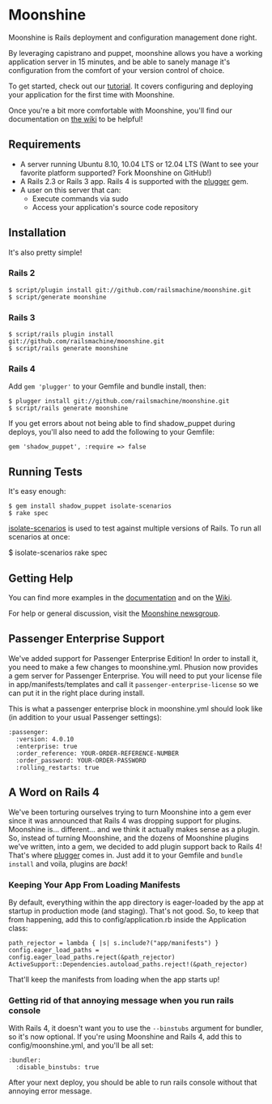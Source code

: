 # Moonshine

Moonshine is Rails deployment and configuration management done right.

By leveraging capistrano and puppet, moonshine allows you have a working application server in 15 minutes, and be able to sanely manage it's configuration from the comfort of your version control of choice.

To get started, check out our [tutorial](https://github.com/railsmachine/moonshine/wiki/Tutorial). It covers configuring and deploying your application for the first time with Moonshine.

Once you're a bit more comfortable with Moonshine, you'll find our documentation on [the wiki](https://github.com/railsmachine/moonshine/wiki) to be helpful!

## Requirements

* A server running Ubuntu 8.10, 10.04 LTS or 12.04 LTS (Want to see your favorite platform supported?  Fork Moonshine on GitHub!)
* A Rails 2.3 or Rails 3 app. Rails 4 is supported with the [plugger](http://github.com/railsmachine/plugger) gem.
* A user on this server that can:
  * Execute commands via sudo
  * Access your application's source code repository

## Installation

It's also pretty simple!

### Rails 2

    $ script/plugin install git://github.com/railsmachine/moonshine.git
    $ script/generate moonshine
  
### Rails 3

    $ script/rails plugin install git://github.com/railsmachine/moonshine.git
    $ script/rails generate moonshine
  
### Rails 4

Add <code>gem 'plugger'</code> to your Gemfile and bundle install, then:

    $ plugger install git://github.com/railsmachine/moonshine.git
    $ script/rails generate moonshine

If you get errors about not being able to find shadow_puppet during deploys, you'll also need to add the following to your Gemfile:

    gem 'shadow_puppet', :require => false

## Running Tests

It's easy enough:

    $ gem install shadow_puppet isolate-scenarios
    $ rake spec

[isolate-scenarios](http://github.com/technicalpickles/isolate-scenarios) is used to test against multiple versions of Rails. To run all scenarios at once:

   $ isolate-scenarios rake spec

## Getting Help

You can find more examples in the [documentation](http://railsmachine.github.com/moonshine) and on the [Wiki](https://github.com/railsmachine/moonshine/wiki).

For help or general discussion, visit the [Moonshine newsgroup](http://groups.google.com/group/railsmachine-moonshine).

## Passenger Enterprise Support

We've added support for Passenger Enterprise Edition!  In order to install it, you need to make a few changes to moonshine.yml.  Phusion now provides a gem server for Passenger Enterprise. You will need to put your license file in app/manifests/templates and call it <code>passenger-enterprise-license</code> so we can put it in the right place during install.

This is what a passenger enterprise block in moonshine.yml should look like (in addition to your usual Passenger settings):

    :passenger:
      :version: 4.0.10
      :enterprise: true
      :order_reference: YOUR-ORDER-REFERENCE-NUMBER
      :order_password: YOUR-ORDER-PASSWORD
      :rolling_restarts: true
    
## A Word on Rails 4

We've been torturing ourselves trying to turn Moonshine into a gem ever since it was announced that Rails 4 was dropping support for plugins.  Moonshine is... different... and we think it actually makes sense as a plugin.  So, instead of turning Moonshine, and the dozens of Moonshine plugins we've written, into a gem, we decided to add plugin support back to Rails 4!  That's where [plugger](http://github.com/railsmachine/plugger) comes in. Just add it to your Gemfile and <code>bundle install</code> and voila, plugins are *back*!

### Keeping Your App From Loading Manifests

By default, everything within the app directory is eager-loaded by the app at startup in production mode (and staging).  That's not good.  So, to keep that from happening, add this to config/application.rb inside the Application class:

<pre><code>path_rejector = lambda { |s| s.include?("app/manifests") }
config.eager_load_paths = config.eager_load_paths.reject(&path_rejector)
ActiveSupport::Dependencies.autoload_paths.reject!(&path_rejector)</code></pre>

That'll keep the manifests from loading when the app starts up!

### Getting rid of that annoying message when you run rails console

With Rails 4, it doesn't want you to use the <code>--binstubs</code> argument for bundler, so it's now optional.  If you're using Moonshine and Rails 4, add this to config/moonshine.yml, and you'll be all set:

<pre><code>:bundler:
  :disable_binstubs: true</code></pre>
  
After your next deploy, you should be able to run rails console without that annoying error message.


